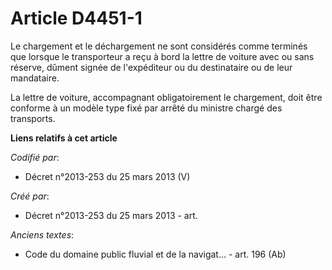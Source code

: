 # Article D4451-1

Le chargement et le déchargement ne sont considérés comme terminés que lorsque le transporteur a reçu à bord la lettre de
voiture avec ou sans réserve, dûment signée de l'expéditeur ou du destinataire ou de leur mandataire.

La lettre de voiture, accompagnant obligatoirement le chargement, doit être conforme à un modèle type fixé par arrêté du
ministre chargé des transports.

**Liens relatifs à cet article**

_Codifié par_:

  - Décret n°2013-253 du 25 mars 2013 (V)

_Créé par_:

  - Décret n°2013-253 du 25 mars 2013 - art.

_Anciens textes_:

  - Code du domaine public fluvial et de la navigat... - art. 196 (Ab)
